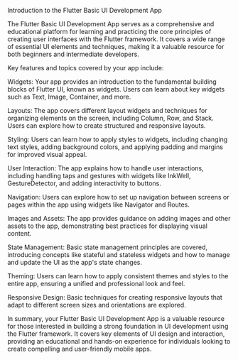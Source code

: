 Introduction to the Flutter Basic UI Development App

The Flutter Basic UI Development App serves as a comprehensive and educational platform for learning and practicing the core principles of creating user interfaces with the Flutter framework. It covers a wide range of essential UI elements and techniques, making it a valuable resource for both beginners and intermediate developers.

Key features and topics covered by your app include:

Widgets: Your app provides an introduction to the fundamental building blocks of Flutter UI, known as widgets. Users can learn about key widgets such as Text, Image, Container, and more.

Layouts: The app covers different layout widgets and techniques for organizing elements on the screen, including Column, Row, and Stack. Users can explore how to create structured and responsive layouts.

Styling: Users can learn how to apply styles to widgets, including changing text styles, adding background colors, and applying padding and margins for improved visual appeal.

User Interaction: The app explains how to handle user interactions, including handling taps and gestures with widgets like InkWell, GestureDetector, and adding interactivity to buttons.

Navigation: Users can explore how to set up navigation between screens or pages within the app using widgets like Navigator and Routes.

Images and Assets: The app provides guidance on adding images and other assets to the app, demonstrating best practices for displaying visual content.

State Management: Basic state management principles are covered, introducing concepts like stateful and stateless widgets and how to manage and update the UI as the app's state changes.

Theming: Users can learn how to apply consistent themes and styles to the entire app, ensuring a unified and professional look and feel.

Responsive Design: Basic techniques for creating responsive layouts that adapt to different screen sizes and orientations are explored.

In summary, your Flutter Basic UI Development App is a valuable resource for those interested in building a strong foundation in UI development using the Flutter framework. It covers key elements of UI design and interaction, providing an educational and hands-on experience for individuals looking to create compelling and user-friendly mobile apps.
